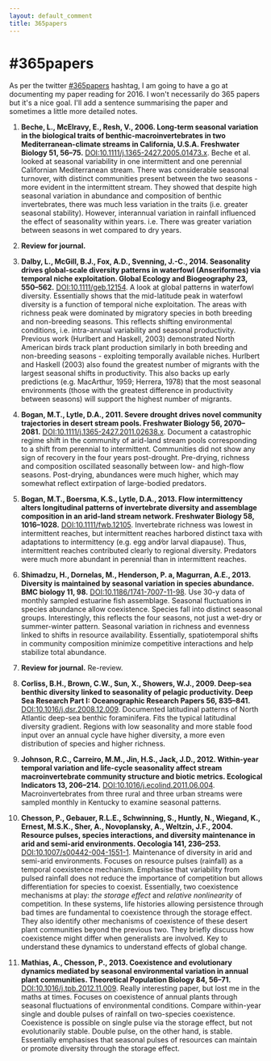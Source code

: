 ```yaml
---
layout: default_comment
title: 365papers
---
```


<!--
[DOI:](http://dx.doi.org/)
-->

# \#365papers

As per the twitter [\#365papers](https://twitter.com/search?q=%23365papers) hashtag, I am going to have a go at documenting my paper reading for 2016. I won't necessarily do 365 papers but it's a nice goal. I'll add a sentence summarising the paper and sometimes a little more detailed notes.  

1. **Beche, L., McElravy, E., Resh, V., 2006. Long-term seasonal variation in the biological traits of benthic-macroinvertebrates in two Mediterranean-climate streams in California, U.S.A. Freshwater Biology 51, 56–75.** [DOI:10.1111/j.1365-2427.2005.01473.x](http://dx.doi.org/10.1111/j.1365-2427.2005.01473.x). Beche et al. looked at seasonal variability in one intermittent and one perennial Californian Mediterranean stream. There was considerable seasonal turnover, with distinct communities present between the two seasons - more evident in the intermittent stream. They showed that despite high seasonal variation in abundance and composition of benthic invertebrates, there was much less variation in the traits (i.e. greater seasonal stability). However, interannual variation in rainfall influenced the effect of seasonality within years. i.e. There was greater variation between seasons in wet compared to dry years.

2. **Review for journal.**

3. **Dalby, L., McGill, B.J., Fox, A.D., Svenning, J.-C., 2014. Seasonality drives global-scale diversity patterns in waterfowl (Anseriformes) via temporal niche exploitation. Global Ecology and Biogeography 23, 550–562.** [DOI:10.1111/geb.12154](http://dx.doi.org/10.1111/geb.12154). A look at global patterns in waterfowl diversity. Essentially shows that the mid-latitude peak in waterfowl diversity is a function of temporal niche exploitation. The areas with richness peak were dominated by migratory species in both breeding and non-breeding seasons. This reflects shifting environmental conditions, i.e. intra-annual variability and seasonal productivity. Previous work (Hurlbert and Haskell, 2003) demonstrated North American birds track plant production similarly in both breeding and non-breeding seasons - exploiting temporally available niches. Hurlbert and Haskell (2003) also found the greatest number of migrants with the largest seasonal shifts in productivity. This also backs up early predictions (e.g. MacArthur, 1959; Herrera, 1978) that the most seasonal environments (those with the greatest difference in productivity between seasons) will support the highest number of migrants. 

4. **Bogan, M.T., Lytle, D.A., 2011. Severe drought drives novel community trajectories in desert stream pools. Freshwater Biology 56, 2070–2081.** [DOI:10.1111/j.1365-2427.2011.02638.x](http://dx.doi.org/10.1111/j.1365-2427.2011.02638.x). Document a catastrophic regime shift in the community of arid-land stream pools corresponding to a shift from perennial to intermittent. Communities did not show any sign of recovery in the four years post-drought. Pre-drying, richness and composition oscillated seasonally between low- and high-flow seasons. Post-drying, abundances were much higher, which may somewhat reflect extirpation of large-bodied predators.

5. **Bogan, M.T., Boersma, K.S., Lytle, D.A., 2013. Flow intermittency alters longitudinal patterns of invertebrate diversity and assemblage composition in an arid-land stream network. Freshwater Biology 58, 1016–1028.** [DOI:10.1111/fwb.12105](http://dx.doi.org/10.1111/fwb.12105). Invertebrate richness was lowest in intermittent reaches, but intermittent reaches harbored distinct taxa with adaptations to intermittency (e.g. egg and⁄or larval diapause). Thus, intermittent reaches contributed clearly to regional diversity. Predators were much more abundant in perennial than in intermittent reaches. 

6. **Shimadzu, H., Dornelas, M., Henderson, P. a, Magurran, A.E., 2013. Diversity is maintained by seasonal variation in species abundance. BMC biology 11, 98.** [DOI:10.1186/1741-7007-11-98](http://dx.doi.org/10.1186/1741-7007-11-98). Use 30-y data of monthly sampled estuarine fish assemblage. Seasonal fluctuations in species abundance allow coexistence. Species fall into distinct seasonal groups. Interestingly, this reflects the four seasons, not just a wet-dry or summer-winter pattern. Seasonal variation in richness and evenness linked to shifts in resource availability. Essentially, spatiotemporal shifts in community composition minimize competitive interactions and help stabilize total abundance.

7. **Review for journal.** Re-review.

8. **Corliss, B.H., Brown, C.W., Sun, X., Showers, W.J., 2009. Deep-sea benthic diversity linked to seasonality of pelagic productivity. Deep Sea Research Part I: Oceanographic Research Papers 56, 835–841.** [DOI:10.1016/j.dsr.2008.12.009](http://dx.doi.org/10.1016/j.dsr.2008.12.009). Documented latitudinal patterns of North Atlantic deep-sea benthic foraminifera. Fits the typical latitudinal diversity gradient. Regions with low seasonality and more stable food input over an annual cycle have higher diversity, a more even distribution of species and higher richness.

9. **Johnson, R.C., Carreiro, M.M., Jin, H.S., Jack, J.D., 2012. Within-year temporal variation and life-cycle seasonality affect stream macroinvertebrate community structure and biotic metrics. Ecological Indicators 13, 206–214.** [DOI:10.1016/j.ecolind.2011.06.004](http://dx.doi.org/10.1016/j.ecolind.2011.06.004). Macroinvertebrates from three rural and three urban streams were sampled monthly in Kentucky to examine seasonal patterns. 

10. **Chesson, P., Gebauer, R.L.E., Schwinning, S., Huntly, N., Wiegand, K., Ernest, M.S.K., Sher, A., Novoplansky, A., Weltzin, J.F., 2004. Resource pulses, species interactions, and diversity maintenance in arid and semi-arid environments. Oecologia 141, 236–253.** [DOI:10.1007/s00442-004-1551-1](http://dx.doi.org/10.1007/s00442-004-1551-1). Maintenance of diversity in arid and semi-arid environments. Focuses on resource pulses (rainfall) as a temporal coexistence mechanism. Emphasise that variability from pulsed rainfall does not reduce the importance of competition but allows differentiation for species to coexist. Essentially, two coexistence mechanisms at play: *the storage effect* and *relative nonlinearity* of competition. In these systems, life histories allowing persistence through bad times are fundamental to coexistence through the storage effect. They also identify other mechanisms of coexistence of these desert plant communities beyond the previous two. They briefly discuss how coexistence might differ when generalists are involved. Key to understand these dynamics to understand effects of global change.

11. **Mathias, A., Chesson, P., 2013. Coexistence and evolutionary dynamics mediated by seasonal environmental variation in annual plant communities. Theoretical Population Biology 84, 56–71.** [DOI:10.1016/j.tpb.2012.11.009](http://dx.doi.org/10.1016/j.tpb.2012.11.009). Really interesting paper, but lost me in the maths at times. Focuses on coexistence of annual plants through seasonal fluctuations of environmental conditions. Compare within-year single and double pulses of rainfall on two-species coexistence. Coexistence is possible on single pulse via the storage effect, but not evolutionarily stable. Double pulse, on the other hand, is stable. Essentially emphasises that seasonal pulses of resources can maintain or promote diversity through the storage effect.
